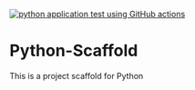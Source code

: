 
[![python application test using GitHub actions](https://github.com/krish9191/Python-Scaffold/actions/workflows/main.yml/badge.svg)](https://github.com/krish9191/Python-Scaffold/actions/workflows/main.yml)

# Python-Scaffold
This is a project scaffold for Python

